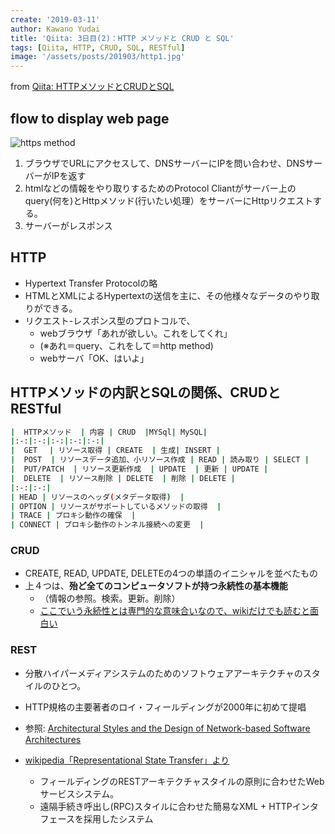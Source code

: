 ```yaml
---
create: '2019-03-11'
author: Kawano Yudai
title: 'Qiita: 3日目(2)：HTTP メソッドと CRUD と SQL'
tags: [Qiita, HTTP, CRUD, SQL, RESTful]
image: '/assets/posts/201903/http1.jpg'
---
```


from [Qiita: HTTPメソッドとCRUDとSQL](https://qiita.com/OriverK/items/19b9e0113fe22afb3017)

## flow to display web page

<picture>
  <source srcSet="/assets/posts/201903/http1.webp" type="image/webp" />
  <img src="/assets/posts/201903/http1.jpg" alt="https method" />
</picture>

1. ブラウザでURLにアクセスして、DNSサーバーにIPを問い合わせ、DNSサーバーがIPを返す
2. htmlなどの情報をやり取りするためのProtocol Cliantがサーバー上のquery(何を)とHttpメソッド(行いたい処理）をサーバーにHttpリクエストする。
3. サーバーがレスポンス

## HTTP
- Hypertext Transfer Protocolの略
- HTMLとXMLによるHypertextの送信を主に、その他様々なデータのやり取りができる。
- リクエスト-レスポンス型のプロトコルで、
    - webブラウザ「あれが欲しい。これをしてくれ」
    - (※あれ＝query、これをして＝http method)
    - webサーバ「OK、はいよ」

## HTTPメソッドの内訳とSQLの関係、CRUDとRESTful

```sh
|  HTTPメソッド  | 内容 | CRUD  |MYSql| MySQL|
|:-:|:-:|:-:|:-:|:-:|
|  GET 　| リソース取得 | CREATE  | 生成| INSERT |
|  POST  | リソースデータ追加、小リソース作成 | READ | 読み取り | SELECT |
|  PUT/PATCH  | リソース更新作成  | UPDATE  | 更新 | UPDATE |
|  DELETE  | リソース削除 | DELETE  | 削除 | DELETE |
|:-:|:-:|
| HEAD | リソースのヘッダ(メタデータ取得)  |
| OPTION | リソースがサポートしているメソッドの取得  |
| TRACE | プロキシ動作の確保  |
| CONNECT | プロキシ動作のトンネル接続への変更  |
```

### CRUD
- CREATE, READ, UPDATE, DELETEの4つの単語のイニシャルを並べたもの
- 上４つは、**殆ど全てのコンピュータソフトが持つ永続性の基本機能**
    - （情報の参照。検索。更新。削除）
    - [ここでいう永続性とは専門的な意味合いなので、wikiだけでも読むと面白い](https://ja.wikipedia.org/wiki/%E6%B0%B8%E7%B6%9A%E6%80%A7)

### REST
- 分散ハイパーメディアシステムのためのソフトウェアアーキテクチャのスタイルのひとつ。
- HTTP規格の主要著者のロイ・フィールディングが2000年に初めて提唱

- 参照: [Architectural Styles and the Design of Network-based Software Architectures](https://www.ics.uci.edu/~fielding/pubs/dissertation/top.htm)

- [wikipedia「Representational State Transfer」より](https://ja.wikipedia.org/wiki/Representational_State_Transfer)
    - フィールディングのRESTアーキテクチャスタイルの原則に合わせたWebサービスシステム。
    - 遠隔手続き呼出し(RPC)スタイルに合わせた簡易なXML + HTTPインタフェースを採用したシステム